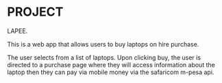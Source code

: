 # PROJECT
LAPEE.

This is a web app that allows users to buy laptops on hire purchase.

The user selects from a list of laptops. Upon clicking buy, the user is directed to a purchase page where they will access information about the laptop then they can pay via mobile money via the safaricom m-pesa api.
